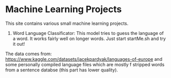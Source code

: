 # Machine Learning Projects
This site contains various small machine learning projects.

1. Word Language Classificator: This model tries to guess the language of a word. It works fairly well on longer words. Just start startMe.sh and try it out!

The data comes from: https://www.kaggle.com/datasets/jacekpardyak/languages-of-europe and some personally compiled language files which are mostly f stripped words from a sentence databse (this part has lower quality).
